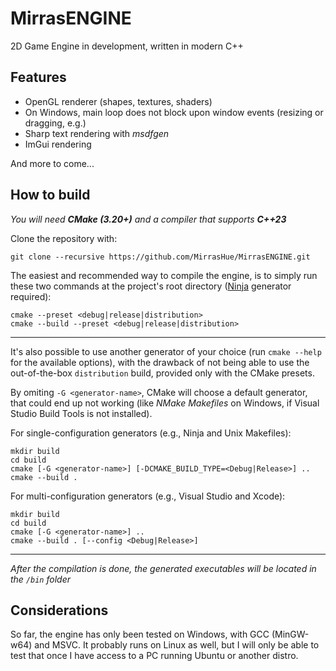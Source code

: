 # MirrasENGINE

2D Game Engine in development, written in modern C++

## Features

* OpenGL renderer (shapes, textures, shaders)
* On Windows, main loop does not block upon window events (resizing or dragging, e.g.)
* Sharp text rendering with _msdfgen_
* ImGui rendering

And more to come...

## How to build

_You will need **CMake (3.20+)** and a compiler that supports **C++23**_

Clone the repository with:

    git clone --recursive https://github.com/MirrasHue/MirrasENGINE.git

The easiest and recommended way to compile the engine, is to simply run these two commands at the project's root directory ([Ninja](https://github.com/ninja-build/ninja) generator required):

    cmake --preset <debug|release|distribution>
    cmake --build --preset <debug|release|distribution>

---

It's also possible to use another generator of your choice (run `cmake --help` for the available options), with the drawback of not being able to use the out-of-the-box `distribution` build, provided only with the CMake presets.

By omiting `-G <generator-name>`, CMake will choose a default generator, that could end up not working (like _NMake Makefiles_ on Windows, if Visual Studio Build Tools is not installed).

For single-configuration generators (e.g., Ninja and Unix Makefiles):

    mkdir build
    cd build
    cmake [-G <generator-name>] [-DCMAKE_BUILD_TYPE=<Debug|Release>] ..
    cmake --build .

For multi-configuration generators (e.g., Visual Studio and Xcode):

    mkdir build
    cd build
    cmake [-G <generator-name>] ..
    cmake --build . [--config <Debug|Release>]

---

_After the compilation is done, the generated executables will be located in the `/bin` folder_


## Considerations

So far, the engine has only been tested on Windows, with GCC (MinGW-w64) and MSVC. It probably runs on Linux as well, but I will only be able to test that once I have access to a PC running Ubuntu or another distro.
